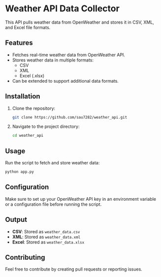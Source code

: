 # Weather API Data Collector

This API pulls weather data from OpenWeather and stores it in CSV, XML, and Excel file formats.

## Features
- Fetches real-time weather data from OpenWeather API.
- Stores weather data in multiple formats:
  - CSV
  - XML
  - Excel (.xlsx)
- Can be extended to support additional data formats.

## Installation
1. Clone the repository:
   ```bash
   git clone https://github.com/sau7282/weather_api.git
   ```
2. Navigate to the project directory:
   ```bash
   cd weather_api
   ```


## Usage
Run the script to fetch and store weather data:
```bash
python app.py
```

## Configuration
Make sure to set up your OpenWeather API key in an environment variable or a configuration file before running the script.

## Output
- **CSV**: Stored as `weather_data.csv`
- **XML**: Stored as `weather_data.xml`
- **Excel**: Stored as `weather_data.xlsx`

## Contributing
Feel free to contribute by creating pull requests or reporting issues.
